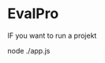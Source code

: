# EvalPro

IF you want to run a projekt 

node ./app.js                                              

